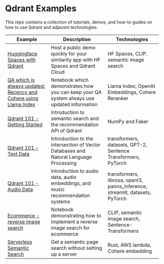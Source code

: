 # Qdrant Examples

This repo contains a collection of tutorials, demos, and how-to guides on how to use Qdrant and adjacent technologies.

| Example                                                                                                                                | Description                                                                                | Technologies                                                                 |
|----------------------------------------------------------------------------------------------------------------------------------------|--------------------------------------------------------------------------------------------|------------------------------------------------------------------------------|
| [Huggingface Spaces with Qdrant](https://github.com/qdrant/examples/tree/master/hf-spaces-with-qdrant)                                 | Host a public demo quickly for your similarity app with HF Spaces and Qdrant Cloud         | HF Spaces, CLIP, semantic image search                                       |
| [QA which is always updated: Recency and Cohere using Llama Index](https://github.com/qdrant/examples/tree/master/llama_index_recency) | Notebook which demonstrates how you can keep your QA system always use updated information | Llama Index, OpenAI Embeddings, Cohere Reranker                              |
| [Qdrant 101 - Getting Started](https://github.com/qdrant/examples/tree/master/qdrant_101_getting_started)                              | Introduction to semantic search and the recommendation API of Qdrant                       | NumPy and Faker                                                              |
| [Qdrant 101 - Text Data](https://github.com/qdrant/examples/tree/master/qdrant_101_text_data)                                          | Introduction to the intersection of Vector Databases and Natural Language Processing       | transformers, datasets, GPT-2, Sentence Transformers, PyTorch                |
| [Qdrant 101 - Audio Data](https://github.com/qdrant/examples/tree/master/qdrant_101_audio_data)                                        | Introduction to audio data, audio embeddings, and music recommendation systems             | transformers, librosa, openl3, panns_inference, streamlit, datasets, PyTorch |
| [Ecommerce - reverse image search](https://github.com/qdrant/examples/tree/master/ecommerce_reverse_image_search)                      | Notebook demonstrating how to implement a reverse image search for ecommerce               | CLIP, semantic image search, Sentence-Transformers                           |
| [Serverless Semantic Search](https://github.com/qdrant/examples/tree/master/lambda-search)                                             | Get a semantic page search without setting up a server                                     | Rust, AWS lambda, Cohere embedding                                           |
